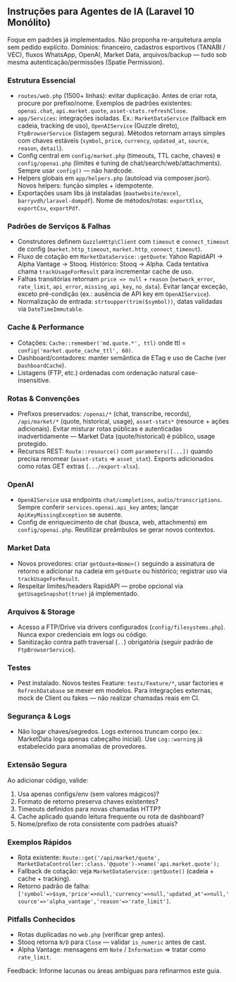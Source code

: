 ## Instruções para Agentes de IA (Laravel 10 Monólito)

Foque em padrões já implementados. Não proponha re-arquitetura ampla sem pedido explícito. Domínios: financeiro, cadastros esportivos (TANABI / VEC), fluxos WhatsApp, OpenAI, Market Data, arquivos/backup — tudo sob mesma autenticação/permissões (Spatie Permission).

### Estrutura Essencial
- `routes/web.php` (1500+ linhas): evitar duplicação. Antes de criar rota, procure por prefixo/nome. Exemplos de padrões existentes: `openai.chat`, `api.market.quote`, `asset-stats.refreshClose`.
- `app/Services`: integrações isoladas. Ex.: `MarketDataService` (fallback em cadeia, tracking de uso), `OpenAIService` (Guzzle direto), `FtpBrowserService` (listagem segura). Métodos retornam arrays simples com chaves estáveis (`symbol`, `price`, `currency`, `updated_at`, `source`, `reason`, `detail`).
- Config central em `config/market.php` (timeouts, TTL cache, chaves) e `config/openai.php` (limites e tuning de chat/search/web/attachments). Sempre usar `config()` — não hardcode.
- Helpers globais em `app/helpers.php` (autoload via composer.json). Novos helpers: função simples + idempotente.
- Exportações usam libs já instaladas (`maatwebsite/excel`, `barryvdh/laravel-dompdf`). Nome de métodos/rotas: `exportXlsx`, `exportCsv`, `exportPdf`.

### Padrões de Serviços & Falhas
- Construtores definem `GuzzleHttp\Client` com `timeout` e `connect_timeout` de config (`market.http_timeout`, `market.http_connect_timeout`).
- Fluxo de cotação em `MarketDataService::getQuote`: Yahoo RapidAPI -> Alpha Vantage -> Stooq. Histórico: Stooq -> Alpha. Cada tentativa chama `trackUsageForResult` para incrementar cache de uso.
- Falhas transitórias retornam `price => null` + `reason` (`network_error`, `rate_limit`, `api_error`, `missing_api_key`, `no_data`). Evitar lançar exceção, exceto pré-condição (ex.: ausência de API key em `OpenAIService`).
- Normalização de entrada: `strtoupper(trim($symbol))`, datas validadas via `DateTimeImmutable`.

### Cache & Performance
- Cotações: `Cache::remember('md.quote.*', ttl)` onde ttl = `config('market.quote_cache_ttl', 60)`.
- Dashboard/contadores: manter semântica de ETag e uso de Cache (ver `DashboardCache`).
- Listagens (FTP, etc.) ordenadas com ordenação natural case-insensitive.

### Rotas & Convenções
- Prefixos preservados: `/openai/*` (chat, transcribe, records), `/api/market/*` (quote, historical, usage), `asset-stats*` (resource + ações adicionais). Evitar misturar rotas públicas e autenticadas inadvertidamente — Market Data (quote/historical) é público, usage protegido.
- Recursos REST: `Route::resource()` com `parameters([...])` quando precisa renomear (`asset-stats` => `asset_stat`). Exports adicionados como rotas GET extras (`.../export-xlsx`).

### OpenAI
- `OpenAIService` usa endpoints `chat/completions`, `audio/transcriptions`. Sempre conferir `services.openai.api_key` antes; lançar `ApiKeyMissingException` se ausente.
- Config de enriquecimento de chat (busca, web, attachments) em `config/openai.php`. Reutilizar preâmbulos se gerar novos contextos.

### Market Data
- Novos provedores: criar `getQuote<Nome>()` seguindo a assinatura de retorno e adicionar na cadeia em `getQuote` ou histórico; registrar uso via `trackUsageForResult`.
- Respeitar limites/headers RapidAPI — probe opcional via `getUsageSnapshot(true)` já implementado.

### Arquivos & Storage
- Acesso a FTP/Drive via drivers configurados (`config/filesystems.php`). Nunca expor credenciais em logs ou código.
- Sanitização contra path traversal (`..`) obrigatória (seguir padrão de `FtpBrowserService`).

### Testes
- Pest instalado. Novos testes Feature: `tests/Feature/*`, usar factories e `RefreshDatabase` se mexer em modelos. Para integrações externas, mock de Client ou fakes — não realizar chamadas reais em CI.

### Segurança & Logs
- Não logar chaves/segredos. Logs externos truncam corpo (ex.: MarketData loga apenas cabeçalho inicial). Use `Log::warning` já estabelecido para anomalias de provedores.

### Extensão Segura
Ao adicionar código, valide:
1. Usa apenas configs/env (sem valores mágicos)?
2. Formato de retorno preserva chaves existentes?
3. Timeouts definidos para novas chamadas HTTP?
4. Cache aplicado quando leitura frequente ou rota de dashboard?
5. Nome/prefixo de rota consistente com padrões atuais?

### Exemplos Rápidos
- Rota existente: `Route::get('/api/market/quote', MarketDataController::class.'@quote')->name('api.market.quote');`
- Fallback de cotação: veja `MarketDataService::getQuote()` (cadeia + cache + tracking).
- Retorno padrão de falha: `['symbol'=>$sym,'price'=>null,'currency'=>null,'updated_at'=>null,'source'=>'alpha_vantage','reason'=>'rate_limit']`.

### Pitfalls Conhecidos
- Rotas duplicadas no `web.php` (verificar grep antes). 
- Stooq retorna `N/D` para `Close` — validar `is_numeric` antes de cast. 
- Alpha Vantage: mensagens em `Note` / `Information` => tratar como `rate_limit`.

Feedback: Informe lacunas ou áreas ambíguas para refinarmos este guia.
